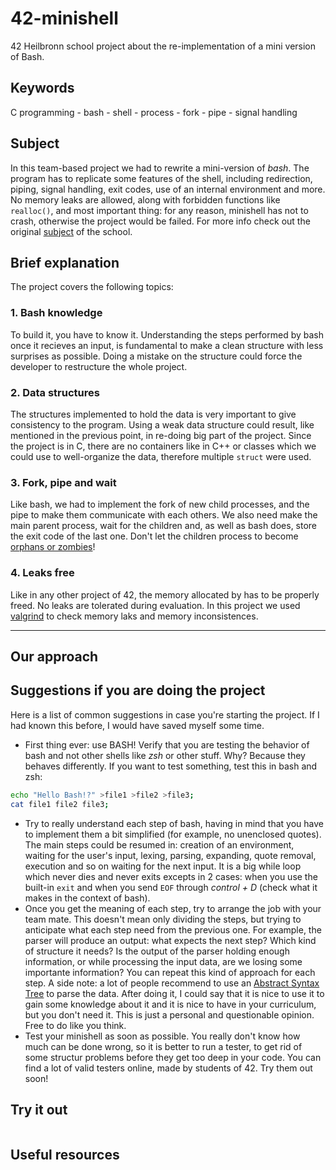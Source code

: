 # 42-minishell

42 Heilbronn school project about the re-implementation of a mini version of Bash.

## Keywords
C programming - bash - shell - process - fork - pipe - signal handling  

## Subject
In this team-based project we had to rewrite a mini-version of _bash_. The program has to replicate some features of the shell, including redirection, piping, signal handling, exit codes, use of an internal environment and more. No memory leaks are allowed, along with forbidden functions like `realloc()`, and most important thing: for any reason, minishell has not to crash, otherwise the project would be failed. For more info check out the original [subject](./en.subject.pdf) of the school.

## Brief explanation
The project covers the following topics:

### 1. Bash knowledge
To build it, you have to know it. Understanding the steps performed by bash once it recieves an input, is fundamental to make a clean structure with less surprises as possible. Doing a mistake on the structure could force the developer to restructure the whole project.

### 2. Data structures
The structures implemented to hold the data is very important to give consistency to the program. Using a weak data structure could result, like mentioned in the previous point, in re-doing big part of the project. Since the project is in C, there are no containers like in C++ or classes which we could use to well-organize the data, therefore multiple `struct` were used.

### 3. Fork, pipe and wait
Like bash, we had to implement the fork of new child processes, and the pipe to make them communicate with each others. We also need make the main parent process, wait for the children and, as well as bash does, store the exit code of the last one. Don't let the children process to become [orphans or zombies](https://stackoverflow.com/questions/20688982/zombie-process-vs-orphan-process)!

### 4. Leaks free
Like in any other project of 42, the memory allocated by has to be properly freed. No leaks are tolerated during evaluation. In this project we used [valgrind](https://valgrind.org/) to check memory laks and memory inconsistences.

---

## Our approach

## Suggestions if you are doing the project 
Here is a list of common suggestions in case you're starting the project. If I had known this before, I would have saved myself some time.
- First thing ever: use BASH! Verify that you are testing the behavior of bash and not other shells like _zsh_ or other stuff. Why? Because they behaves differently. If you want to test something, test this in bash and zsh:
```bash
echo "Hello Bash!?" >file1 >file2 >file3;
cat file1 file2 file3;
```
- Try to really understand each step of bash, having in mind that you have to implement them a bit simplified (for example, no unenclosed quotes). The main steps could be resumed in: creation of an environment, waiting for the user's input, lexing, parsing, expanding, quote removal, execution and so on waiting for the next input. It is a big while loop which never dies and never exits excepts in 2 cases: when you use the built-in `exit` and when you send `EOF` through _control + D_ (check what it makes in the context of bash).
- Once you get the meaning of each step, try to arrange the job with your team mate. This doesn't mean only dividing the steps, but trying to anticipate what each step need from the previous one. For example, the parser will produce an output: what expects the next step? Which kind of structure it needs? Is the output of the parser holding enough information, or while processing the input data, are we losing some importante information? You can repeat this kind of approach for each step. A side note: a lot of people recommend to use an [Abstract Syntax Tree](https://en.wikipedia.org/wiki/Abstract_syntax_tree) to parse the data. After doing it, I could say that it is nice to use it to gain some knowledge about it and it is nice to have in your curriculum, but you don't need it. This is just a personal and questionable opinion. Free to do like you think.
- Test your minishell as soon as possible. You really don't know how much can be done wrong, so it is better to run a tester, to get rid of some structur problems before they get too deep in your code. You can find a lot of valid testers online, made by students of 42. Try them out soon!

## Try it out
```bash

```

## Useful resources
